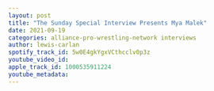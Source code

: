 ```yaml
---
layout: post
title: "The Sunday Special Interview Presents Mya Malek"
date: 2021-09-19
categories: alliance-pro-wrestling-network interviews
author: lewis-carlan
spotify_track_id: 5w0E4gkYgxVCthcclv0p3z
youtube_video_id: 
apple_track_id: 1000535911224
youtube_metadata: 
---
```

